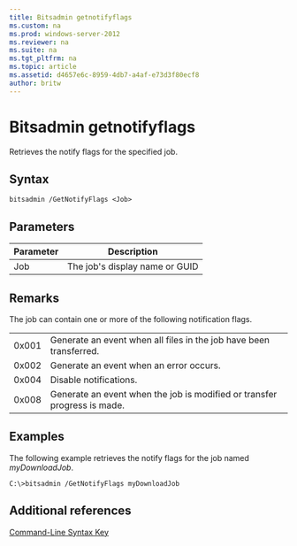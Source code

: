 ```yaml
---
title: Bitsadmin getnotifyflags
ms.custom: na
ms.prod: windows-server-2012
ms.reviewer: na
ms.suite: na
ms.tgt_pltfrm: na
ms.topic: article
ms.assetid: d4657e6c-8959-4db7-a4af-e73d3f80ecf8
author: britw
---
```

# Bitsadmin getnotifyflags
Retrieves the notify flags for the specified job.  
  
## Syntax  
  
```  
bitsadmin /GetNotifyFlags <Job>  
```  
  
## Parameters  
  
|Parameter|Description|  
|-------------|---------------|  
|Job|The job's display name or GUID|  
  
## Remarks  
The job can contain one or more of the following notification flags.  
  
|||  
|-|-|  
|0x001|Generate an event when all files in the job have been transferred.|  
|0x002|Generate an event when an error occurs.|  
|0x004|Disable notifications.|  
|0x008|Generate an event when the job is modified or transfer progress is made.|  
  
## <a name="BKMK_examples"></a>Examples  
The following example retrieves the notify flags for the job named *myDownloadJob*.  
  
```  
C:\>bitsadmin /GetNotifyFlags myDownloadJob  
```  
  
## Additional references  
[Command-Line Syntax Key](../Topic/Command-Line-Syntax-Key.md)  
  
